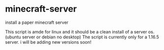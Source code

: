 # minecraft-server
install a paper minecraft server

This script is amde for linux and it should be a clean install of a server os. (ubuntu server or debian no desktop)
The script is currently only for a 1.16.5 server. i will be adding new versions soon!
